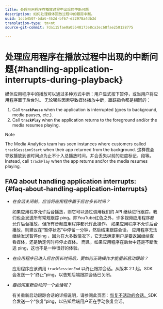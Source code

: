 ```yaml
---
title: 处理应用程序在播放过程中出现的中断问题
description: 如何处理媒体回放过程中的跟踪中断。
uuid: 1ccb4507-bda6-462d-bf67-e22978a4db3d
translation-type: tm+mt
source-git-commit: 7da115fae0a05548173e8ca3ec68fae250128775

---
```



# 处理应用程序在播放过程中出现的中断问题{#handling-application-interrupts-during-playback}

媒体应用程序中的播放可以通过多种方式中断：用户显式按下暂停，或当用户将应用程序置于后台时。 无论哪些因素导致媒体播放中断，跟踪指令都是相同的：

1. Call **`trackPause`** when the application is interrupted (goes to background, media pauses, etc.).
1. Call **`trackPlay`** when the application returns to the foreground and/or the media resumes playing.

>[!NOTE]
>
>The Media Analytics team has seen instances where customers called `trackSessionStart` when their app returned from the background. 这样做会导致播放到该时间点为止不计入总播放时间，并会丢失以前的进度标记、段等。 Instead, call `trackPlay` when the app returns and/or the media resumes playing.

## FAQ about handling application interrupts: {#faq-about-handling-application-interrupts}

* _在会话关闭前，应当将应用程序置于后台多长时间？_

   如果应用程序允许后台播放，则它可以通过调用我们的 API 继续进行跟踪，我们也会发送所有常规跟踪 ping。除YouTube红色之外，许多视频应用程序都允许后台播放，但所有音频应用程序都允许此操作。 如果应用程序不允许后台播放，则建议在“暂停状态”中停留一分钟，然后结束跟踪会话。 应用程序无法继续发送暂停ping ，因为在大多数情况下，它无法确定用户是要返回继续查看媒体，还是确定何时将停止媒体。 而且，如果应用程序在后台中还是不断发送 ping，这也不是一种很好的体验。

* _在应用程序已进入后台很长时间后，要如何正确操作才能重新启动跟踪？_

   应用程序应该调用 `trackSessionEnd` 以终止跟踪会话。从版本 2.1 起，SDK 会发送一个“终止”ping，以告知后端跟踪会话已关闭。

* _要如何重新启动同一个会话呢？_

   有关重新启动跟踪会话的详细说明，请参阅此页面：[恢复不活动的会话。](/help/sdk-implement/cookbook/resuming-inactive.md)SDK 会发送一个“恢复”ping，以告知后端用户正在手动恢复会话。

